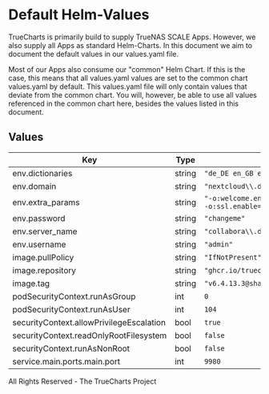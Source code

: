 # Default Helm-Values

TrueCharts is primarily build to supply TrueNAS SCALE Apps.
However, we also supply all Apps as standard Helm-Charts. In this document we aim to document the default values in our values.yaml file.

Most of our Apps also consume our "common" Helm Chart.
If this is the case, this means that all values.yaml values are set to the common chart values.yaml by default. This values.yaml file will only contain values that deviate from the common chart.
You will, however, be able to use all values referenced in the common chart here, besides the values listed in this document.

## Values

| Key | Type | Default | Description |
|-----|------|---------|-------------|
| env.dictionaries | string | `"de_DE en_GB en_US es_ES fr_FR it nl pt_BR pt_PT ru"` |  |
| env.domain | string | `"nextcloud\\.domain\\.tld"` |  |
| env.extra_params | string | `"-o:welcome.enable=false -o:user_interface.mode=notebookbar -o:ssl.termination=true -o:ssl.enable=false"` |  |
| env.password | string | `"changeme"` |  |
| env.server_name | string | `"collabora\\.domain\\.tld"` |  |
| env.username | string | `"admin"` |  |
| image.pullPolicy | string | `"IfNotPresent"` |  |
| image.repository | string | `"ghcr.io/truecharts/collabora"` |  |
| image.tag | string | `"v6.4.13.3@sha256:a490081cd3aa77d4b9da15b0d29e9142d1c1ac3de56b26c48fa66d3e16f79a84"` |  |
| podSecurityContext.runAsGroup | int | `0` |  |
| podSecurityContext.runAsUser | int | `104` |  |
| securityContext.allowPrivilegeEscalation | bool | `true` |  |
| securityContext.readOnlyRootFilesystem | bool | `false` |  |
| securityContext.runAsNonRoot | bool | `false` |  |
| service.main.ports.main.port | int | `9980` |  |

All Rights Reserved - The TrueCharts Project
